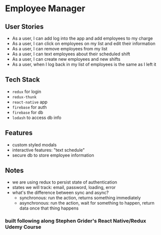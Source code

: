 # Employee Manager

## User Stories
- As a user, I can add log into the app and add employees to my charge
- As a user, I can click on employees on my list and edit their information
- As a user, I can remove employees from my list
- As a user, I can text employees about their scheduled shift
- As a user, I can create new employees and new shifts
- As a user, when I log back in my list of employees is the same as I left it

## Tech Stack
- `redux` for login
- `redux-thunk`
- `react-native` app
- `firebase` for auth
- `firebase` for db
- `lodash` to access db info

## Features
- custom styled modals 
- interactive features: "text schedule"
- secure db to store employee information

## Notes 
- we are using redux to persist state of authentication
- states we will track: email, password, loading, error
- what's the difference between sync and async?
    - synchronous: run the action, returns something immediately
    - asynchronous: run the action, wait for something to happen, return data once that thing happens

### built following along Stephen Grider's React Native/Redux Udemy Course
